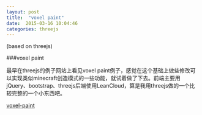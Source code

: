 ```yaml
---
layout: post
title:  "voxel paint"
date:  2015-03-16 10:04:46
categories: threejs
---
```

(based on threejs)

###voxel paint

最早在threejs的例子网站上看见voxel paint例子，感觉在这个基础上做些修改可以实现类似minecraft创造模式的一些功能，就试着做了下去。前端主要用jQuery、bootstrap、threejs后端使用LeanCloud，算是我用threejs做的一个比较完整的一个小东西吧。

[voxel-paint](gonster.github.io/helloThreeJS/voxel-paint)







